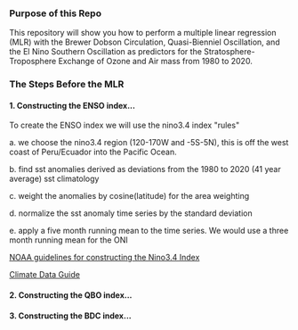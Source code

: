 
### Purpose of this Repo
This repository will show you how to perform a multiple linear regression (MLR) with the Brewer Dobson Circulation, Quasi-Bienniel Oscillation, and the El Nino Southern Oscillation as predictors for the Stratosphere-Troposphere Exchange of Ozone and Air mass from 1980 to 2020. 

### The Steps Before the MLR
#### 1. Constructing the ENSO index...
To create the ENSO index we will use the nino3.4 index "rules" 

a. we choose the nino3.4 region (120-170W and -5S-5N), this is off the west coast of Peru/Ecuador into the Pacific Ocean.

b. find sst anomalies derived as deviations from the 1980 to 2020 (41 year average) sst climatology

c. weight the anomalies by cosine(latitude) for the area weighting

d. normalize the sst anomaly time series by the standard deviation

e. apply a five month running mean to the time series. We would use a three month running mean for the ONI


[NOAA guidelines for constructing the Nino3.4 Index](https://www.ncei.noaa.gov/access/monitoring/enso/sst)

[Climate Data Guide](https://climatedataguide.ucar.edu/climate-data/nino-sst-indices-nino-12-3-34-4-oni-and-tni)

#### 2. Constructing the QBO index...

#### 3. Constructing the BDC index...

